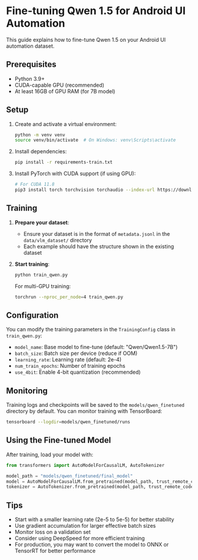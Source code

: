 # Fine-tuning Qwen 1.5 for Android UI Automation

This guide explains how to fine-tune Qwen 1.5 on your Android UI automation dataset.

## Prerequisites

- Python 3.9+
- CUDA-capable GPU (recommended)
- At least 16GB of GPU RAM (for 7B model)

## Setup

1. Create and activate a virtual environment:
   ```bash
   python -m venv venv
   source venv/bin/activate  # On Windows: venv\Scripts\activate
   ```

2. Install dependencies:
   ```bash
   pip install -r requirements-train.txt
   ```

3. Install PyTorch with CUDA support (if using GPU):
   ```bash
   # For CUDA 11.8
   pip3 install torch torchvision torchaudio --index-url https://download.pytorch.org/whl/cu118
   ```

## Training

1. **Prepare your dataset**:
   - Ensure your dataset is in the format of `metadata.jsonl` in the `data/vlm_dataset/` directory
   - Each example should have the structure shown in the existing dataset

2. **Start training**:
   ```bash
   python train_qwen.py
   ```

   For multi-GPU training:
   ```bash
   torchrun --nproc_per_node=4 train_qwen.py
   ```

## Configuration

You can modify the training parameters in the `TrainingConfig` class in `train_qwen.py`:

- `model_name`: Base model to fine-tune (default: "Qwen/Qwen1.5-7B")
- `batch_size`: Batch size per device (reduce if OOM)
- `learning_rate`: Learning rate (default: 2e-4)
- `num_train_epochs`: Number of training epochs
- `use_4bit`: Enable 4-bit quantization (recommended)

## Monitoring

Training logs and checkpoints will be saved to the `models/qwen_finetuned` directory by default. You can monitor training with TensorBoard:

```bash
tensorboard --logdir=models/qwen_finetuned/runs
```

## Using the Fine-tuned Model

After training, load your model with:

```python
from transformers import AutoModelForCausalLM, AutoTokenizer

model_path = "models/qwen_finetuned/final_model"
model = AutoModelForCausalLM.from_pretrained(model_path, trust_remote_code=True)
tokenizer = AutoTokenizer.from_pretrained(model_path, trust_remote_code=True)
```

## Tips

- Start with a smaller learning rate (2e-5 to 5e-5) for better stability
- Use gradient accumulation for larger effective batch sizes
- Monitor loss on a validation set
- Consider using DeepSpeed for more efficient training
- For production, you may want to convert the model to ONNX or TensorRT for better performance
